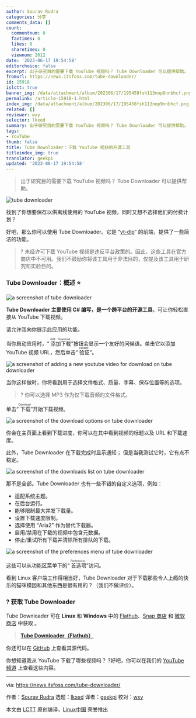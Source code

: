```yaml
---
author: Sourav Rudra
categories: 分享
comments_data: []
count:
  commentnum: 0
  favtimes: 0
  likes: 0
  sharetimes: 0
  viewnum: 2612
date: '2023-06-17 19:54:58'
editorchoice: false
excerpt: 出于研究目的需要下载 YouTube 视频吗？ Tube Downloader 可以提供帮助。
fromurl: https://news.itsfoss.com/tube-downloader/
id: 15918
islctt: true
banner_img: /data/attachment/album/202306/17/195458fsh113nnp9nnbhcf.png
permalink: /article-15918-1.html
index_img: /data/attachment/album/202306/17/195458fsh113nnp9nnbhcf.png.thumb.jpg
related: []
reviewer: wxy
selector: lkxed
summary: 出于研究目的需要下载 YouTube 视频吗？ Tube Downloader 可以提供帮助。
tags:
- YouTube
thumb: false
title: Tube Downloader：下载 YouTube 视频的开源工具
titleindex_img: true
translator: geekpi
updated: '2023-06-17 19:54:58'
---
```



> 
> 出于研究目的需要下载 YouTube 视频吗？ Tube Downloader 可以提供帮助。
> 
> 
> 


![tube downloader](/data/attachment/album/202306/17/195458fsh113nnp9nnbhcf.png)


找到了你想要保存以供离线使用的 YouTube 视频，同时又想不选择他们的付费计划？


好吧，那么你可以使用 Tube Downloader。它是 “[yt-dlp](https://github.com:443/yt-dlp/yt-dlp)” 的前端，提供了一些简洁的功能。



> 
> ? 未经许可下载 YouTube 视频是违反平台政策的。因此，这些工具在官方商店中不可用。我们不鼓励你将该工具用于非法目的，仅提及该工具用于研究和实验目的。
> 
> 
> 


### Tube Downloader：概述 ⭐


![a screenshot of tube downloader](/data/attachment/album/202306/17/195459v1rzypeikpmypgo1.jpg)


**Tube Downloader 主要使用 C# 编写，是一个跨平台的开源工具**，可让你轻松直接从 YouTube 下载视频。


请允许我向你展示此应用的功能。


当你启动应用时，“<ruby> 添加下载 <rt>  Add Download </rt></ruby>”按钮会显示一个友好的问候语。单击它以添加 YouTube 视频 URL，然后单击“<ruby> 验证 <rt>  Validate </rt></ruby>”。


![a screenshot of adding a new youtube video for download on tube downloader](/data/attachment/album/202306/17/195459lk8ys5y0ldydy55z.jpg)


当你这样做时，你将看到用于选择文件格式、质量、字幕、保存位置等的选项。



> 
> ? 你可以选择 MP3 作为仅下载音频的文件格式。
> 
> 
> 


单击“<ruby> 下载 <rt>  Download </rt></ruby>”开始下载视频。


![a screenshot of the download options on tube downloader](/data/attachment/album/202306/17/195459dc8syf3ycz9z9zas.jpg)


你会在主页面上看到下载进度，你可以在其中看到视频的标题以及 URL 和下载速度。


此外，Tube Downloader 在下载完成时显示通知； 但是当我测试它时，它有点不稳定。


![a screenshot of the downloads list on tube downloader](/data/attachment/album/202306/17/195459qssaroga1167sagg.jpg)


那不是全部。Tube Downloader 也有一些不错的自定义选项，例如：


* 适配系统主题。
* 在后台运行。
* 能够限制最大并发下载量。
* 设置下载速度限制。
* 选择使用 “Aria2” 作为替代下载器。
* 启用/禁用在下载的视频中包含元数据。
* 停止/重试所有下载并清除所有排队的下载。


![a screenshot of the preferences menu of tube downloader](/data/attachment/album/202306/17/195459z88rhzhb70mw7ad9.jpg)


这些可以从功能区菜单下的“<ruby> 首选项 <rt>  Preferences </rt></ruby>”访问。


看到 Linux 客户端工作得相当好，Tube Downloader 对于下载那些令人上瘾的快乐的猫咪模因和其他东西是很有用的 ? （我们不做评价）。


### ? 获取 Tube Downloader


Tube Downloader 可在 **Linux** 和 **Windows** 中的 [Flathub](https://flathub.org:443/apps/org.nickvision.tubeconverter)、[Snap 商店](https://snapcraft.io:443/tube-converter) 和 [微软商店](https://apps.microsoft.com:443/store/detail/nickvision-tube-converter/9PD80NNX004P) 中获取 。



> 
> **[Tube Downloader（Flathub）](https://flathub.org:443/apps/org.nickvision.tubeconverter)**
> 
> 
> 


你还可以在 [GitHub](https://github.com:443/NickvisionApps/TubeConverter) 上查看其源代码。


你想知道我从 YouTube 下载了哪些视频吗？ ?好吧，你可以在我们的 [YouTube 频道](https://www.youtube.com:443/@Itsfoss) 上查看这些内容。




---


via: <https://news.itsfoss.com/tube-downloader/>


作者：[Sourav Rudra](https://news.itsfoss.com/author/sourav/) 选题：[lkxed](https://github.com/lkxed/) 译者：[geekpi](https://github.com/geekpi) 校对：[wxy](https://github.com/wxy)


本文由 [LCTT](https://github.com/LCTT/TranslateProject) 原创编译，[Linux中国](https://linux.cn/) 荣誉推出